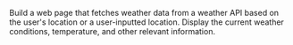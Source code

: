 Build a web page that fetches weather data from a weather API based on the user's location or a user-inputted location. Display the current weather conditions, temperature, and other relevant information.
